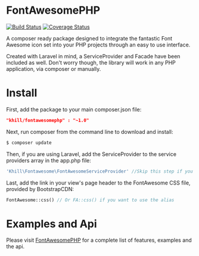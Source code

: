 FontAwesomePHP
==============
[![Build Status](https://travis-ci.org/kevinkhill/FontAwesomePHP.png?branch=1.0)](https://travis-ci.org/kevinkhill/FontAwesomePHP)
[![Coverage Status](https://coveralls.io/repos/kevinkhill/FontAwesomePHP/badge.png)](https://coveralls.io/r/kevinkhill/FontAwesomePHP)

A composer ready package designed to integrate the fantastic Font Awesome icon set into your PHP projects through an easy to use interface.

Created with Laravel in mind, a ServiceProvider and Facade have been included as well. Don't worry though, the library will work in any PHP application, via composer or manually.

Install
=======
First, add the package to your main composer.json file:

```json
"khill/fontawesomephp" : "~1.0"
```

Next, run composer from the command line to download and install:

```bash
$ composer update
```

Then, if you are using Laravel, add the ServiceProvider to the service providers array in the app.php file:

```php
'Khill\Fontawesome\FontAwesomeServiceProvider' //Skip this step if you are not using Laravel
```

Last, add the link in your view's page header to the FontAwesome CSS file, provided by BootstrapCDN:

```php
FontAwesome::css() // Or FA::css() if you want to use the alias
```

Examples and Api
================
Please visit [FontAwesomePHP](http://kevinkhill.github.io/FontAwesomePHP) for a complete list of features, examples and the api.
